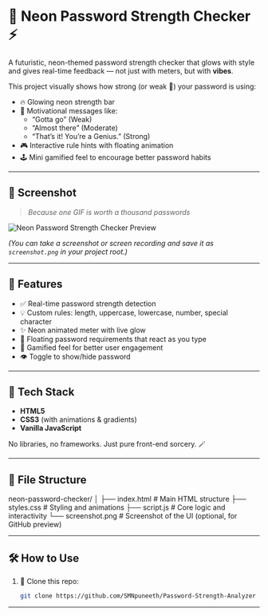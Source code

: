 # 🔐 Neon Password Strength Checker ⚡

A futuristic, neon-themed password strength checker that glows with style and gives real-time feedback — not just with meters, but with **vibes**. 

This project visually shows how strong (or weak 😬) your password is using:
- 🔥 Glowing neon strength bar  
- 💬 Motivational messages like:  
  - “Gotta go” (Weak)
  - “Almost there” (Moderate)
  - “That’s it! You’re a Genius.” (Strong)
- 🎮 Interactive rule hints with floating animation  
- 🕹️ Mini gamified feel to encourage better password habits  

-------------------------------------------------------------------------------------------------------------

## 📸 Screenshot

> *Because one GIF is worth a thousand passwords*

![Neon Password Strength Checker Preview](screenshot.png)

*(You can take a screenshot or screen recording and save it as `screenshot.png` in your project root.)*

--------------------------------------------------------------------------------------------------------------

## 🚀 Features

- ✅ Real-time password strength detection
- 💡 Custom rules: length, uppercase, lowercase, number, special character
- ✨ Neon animated meter with live glow
- 🧩 Floating password requirements that react as you type
- 🎯 Gamified feel for better user engagement
- 👁️ Toggle to show/hide password

-------------------------------------------------------------------------------------------------------------

## 🧠 Tech Stack

- **HTML5**
- **CSS3** (with animations & gradients)
- **Vanilla JavaScript**

No libraries, no frameworks. Just pure front-end sorcery. 🪄

------------------------------------------------------------------------------------------------------------

## 📁 File Structure

neon-password-checker/
│
├── index.html     # Main HTML structure
├── styles.css     # Styling and animations
├── script.js      # Core logic and interactivity
└── screenshot.png # Screenshot of the UI (optional, for GitHub preview)

----------------------------------------------------------------------------------------------------------

## 🛠️ How to Use

1. 🔽 Clone this repo:
   ```bash
   git clone https://github.com/SMNpuneeth/Password-Strength-Analyzer

----------------------------------------------------------------------------------------------------------